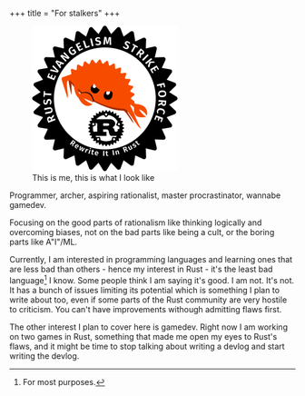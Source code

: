 +++
title = "For stalkers"
+++

<div>
  <figure class="right">
    <img src="/resf-black-export-drawing-512x512.png" alt="RESF" width="256" height="auto"/>
    <figcaption>This is me, this is what I look like</figcaption>
  </figure>
</div>

Programmer, archer, aspiring rationalist, master procrastinator, wannabe gamedev.

Focusing on the good parts of rationalism like thinking logically and overcoming biases, not on the bad parts like being a cult, or the boring parts like A"I"/ML.

Currently, I am interested in programming languages and learning ones that are less bad than others - hence my interest in Rust - it's the least bad language[^least-bad] I know. Some people think I am saying it's good. I am not. It's not. It has a bunch of issues limiting its potential which is something I plan to write about too, even if some parts of the Rust community are very hostile to criticism. You can't have improvements withough admitting flaws first.

[^least-bad]: For most purposes.

The other interest I plan to cover here is gamedev. Right now I am working on two games in Rust, something that made me open my eyes to Rust's flaws, and it might be time to stop talking about writing a devlog and start writing the devlog.
